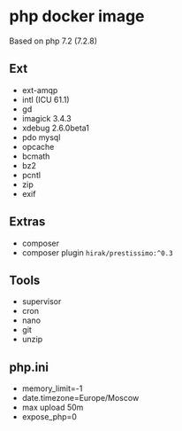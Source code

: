 # php docker image

Based on php 7.2 (7.2.8)

## Ext
* ext-amqp
* intl (ICU 61.1)
* gd
* imagick 3.4.3
* xdebug 2.6.0beta1
* pdo mysql
* opcache
* bcmath
* bz2
* pcntl
* zip
* exif

## Extras
* composer
* composer plugin `hirak/prestissimo:^0.3`

## Tools
* supervisor
* cron
* nano
* git
* unzip

## php.ini
* memory_limit=-1
* date.timezone=Europe/Moscow
* max upload 50m
* expose_php=0


